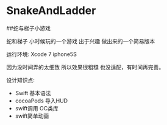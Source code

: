 # SnakeAndLadder

##蛇与梯子小游戏

蛇和梯子  小时候玩的一个游戏 出于兴趣 做出来的一个简易版本

运行环境: Xcode 7  iphone5S

因为没时间弄的太细致 所以效果很粗糙 也没适配，有时间再完善。

设计知识点:

* Swift 基本语法
* cocoaPods 导入HUD
* swift调用 OC类库
* swift简单动画 
 
 